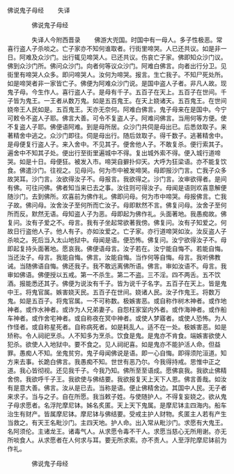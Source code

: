   佛说鬼子母经
　　失译




　　　　佛说鬼子母经

　　　　失译人今附西晋录
　　佛游大兜国。时国中有一母人。多子性极恶。常喜行盗人子杀啖之。亡子家亦不知何谁取者。行街里啼哭。人已还共议。如是非一日。阿难及众沙门。出行辄见啼哭人。已还共议。伤哀亡子家。佛即知众沙门议。佛到众沙门所。佛问众沙门。向者何等议众沙门。阿难白佛言。向者出行分卫。见街里有啼哭人众多。即问啼哭人。汝何为啼哭。报言。生亡我子。不知尸死处所。如是啼哭者非一家皆亡子。佛便为阿难众沙门说。是国中盗人子者。非凡人故。现鬼子母。今生作人。喜行盗人子。是母有千子。五百子在天上。五百子在世间。千子皆为鬼王。一王者从数万鬼。如是五百鬼王。在天上娆诸天。五百鬼王。在世间娆帝王人民如是。五百鬼王。天亦无奈何。阿难白佛言。鬼子母来在是国中。今宁可敕令不盗人子耶。佛言大善。可令不复盗人子。阿难问佛言。当用何等方便。使不复盗人子耶。佛便语阿难。到是母所居。众沙门共伺是母出已。后悉敛取子。来著精舍中逃之。众沙门即往。伺是母出行。随后敛取子。得千数子。逃著精舍中。是母便复行盗人子。来入舍中。不见其子。便舍他人子。不敢复杀。便行索其子。遍舍中不知其子处。便出行至街里遍城中不得。复出城外索不得。便入城行道啼哭。如是十日。母便狂。被发入市。啼哭自擗扑仰天。大呼为狂梁语。亦不能复饮食。佛遣沙门。往视之。见母问。何为市中被发啼哭。母即报沙门言。亡我子众多故哭耳。沙门言。汝欲得汝子不。母报言。我欲得之。沙门言。汝审欲得者。是间有佛。可往问佛。佛者知当来已去之事。汝往则可得汝子。母闻是语则欢喜意解便随沙门。去到佛所。欢喜前为佛作礼。佛即问母。何为市中啼哭。母报佛言。亡我子故。佛问母。汝舍汝子至何所而亡汝子。母即默然不言。佛复问母。汝舍子至何所而反。默然无语。母知盗人子为恶。母即起为佛作礼。头面著地。我愚痴故。佛复问。汝有子爱之不。母言。我有子坐起常欲著我傍。佛复问。汝有子知爱之。何故日行盗他人子。他人有子。亦如汝爱之。亡子家。亦行道啼哭如汝。汝反盗人子杀啖之。死后当入太山地狱中。母闻是语。便恐怖。佛复问。汝宁欲得汝子不。母即起复持头面著地。愿哀我。佛便语母言。汝子若在。汝宁能自悔不。若能自悔。当还汝子。母言。我能自悔。佛言。汝能自悔。当作何等自悔。母言。我听佛教诫。当随佛语自悔。佛还我子。我不敢远离佛所语。佛言。审如汝语不。母言。我审如佛语。佛便授以五戒。第一不杀生。第二不盗。三不淫。四不两舌。五不饮酒。报能悉还其子。佛便为说汝有千子。皆为说千子名字。五百子在天上。皆是鬼中王。将鬼官属。嫉害娆天民。五百子在世间。娆诸人民。汝子作鬼王。将数万鬼。如是五百子。将鬼官属。一不可称数。极嫉害恶。或自称作树木神者。或作地神者。或作水神者。或诈为人兄弟妻子。自怨枉家室内外者。或作海神者。或作船车神者。或作舍宅神者。或自称夜在冥中神者。或使人梦寤者。或使人恐怖。为人作怪者。或自称星死者。自称病死者。如是耗乱人。适不在一处。极嫉害恶。如是矫称。令人祠祀烹杀。人不知多为烹杀。饮食是鬼。是鬼亦不肯食。端嫉害欲使人犯杀。欲使人入地狱中。要不食之。见人祠祀喜。如是鬼亦不能护活人命。但益罪。愚痴人不知。坐鬼贫穷。鬼子母闻佛说是语。即一心自悔。即得须陀洹道。知方来去事。长跪白佛言。我愚痴不知。世世有恶乃尔。今我得持戒。思惟中正之道。我心皆彻视。还见我千子。今我乃知。佛所至至语成。愿佛哀我。我欲止佛精舍傍。我欲呼千子王。我欲使与佛结要。我欲报复天上天下人恩。佛言善哉。如汝有是意大善。佛言。汝从是已去。当称是语。便止佛精舍边。其国中人民。无子者来求子。当与之子。自在所愿。我当敕子姓。与使随护人。不得复妄娆之。欲从鬼子母求愿者。名浮陀摩尼钵。姊名炙匿。天上天下鬼属。是摩尼钵主四海内。船车治生有财产。皆属摩尼钵。摩尼钵与佛结要。受戒主护人财物。炙匿主人若有产生当救之。有天王名毗沙门。主四天地。护人命。出入常从毗沙门。求愿有大鬼王。名阿须伦。主诸龙王。诸毒气人。从求愿令毒不干人。求愿当慈心无所用谢。亦无所啖食人。从求愿者在人何求与耳。要无所求索。亦不责人。人至浮陀摩尼钵前为作礼。

　　　　佛说鬼子母经


